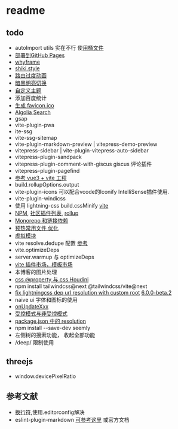 # readme

## todo

- autoImport utils 实在不行 使[用桶文件](https://cn.vitejs.dev/guide/performance.html#avoid-barrel-files)
- [部署到GitHub Pages](https://cn.vitejs.dev/guide/static-deploy.html#github-pages)
- [whyframe](https://whyframe.dev/)
- [shiki.style](https://shiki.style/)
- [路由过度动画](https://vitepress.dev/zh/guide/extending-default-theme#on-route-change)
- [暗黑明亮切换](https://vitepress.dev/zh/guide/extending-default-theme#on-appearance-toggle)
- [自定义主题](https://vitepress.dev/zh/reference/site-config#typed-theme-config)
- 添加百度统计
- [生成 favicon.ico](https://vitepress.dev/zh/reference/site-config#head)
- [Algolia Search](https://vitepress.dev/zh/reference/default-theme-search#algolia-search)
- gsap
- vite-plugin-pwa
- ite-ssg
- vite-ssg-sitemap
- vite-plugin-markdown-preview | vitepress-demo-preview
- vitepress-sidebar | vite-plugin-vitepress-auto-sidebar
- vitepress-plugin-sandpack
- vitepress-plugin-comment-with-giscus giscus 评论插件
- vitepress-plugin-pagefind
- [参考 vue3 + vite 工程](https://github.com/vitejs/awesome-vite#templates)
- build.rollupOptions.output
- vite-plugin-icons 可以配合vcode的Iconify IntelliSense插件使用.
- vite-plugin-windicss
- 使用 lightning-css build.cssMinify [vite](https://cn.vitejs.dev/guide/features.html#lightning-css)
- [NPM](https://www.npmjs.com/search?q=vite-plugin&ranking=popularity), [社区插件列表](https://github.com/vitejs/awesome-vite#plugins), [rollup](https://www.npmjs.com/search?q=rollup-plugin&ranking=popularity)
- [Monorepo 和链接依赖](https://www.npmjs.com/search?q=rollup-plugin&ranking=popularity)
- [预热常用文件 优化](https://cn.vitejs.dev/guide/performance#warm-up-frequently-used-files)
- [虚拟模块](https://cn.vitejs.dev/guide/api-plugin.html#virtual-modules-convention)
- vite resolve.dedupe 配置 [参考](https://juejin.cn/post/7239996748318408759#heading-9)
- vite.optimizeDeps
- server.warmup 与 optimizeDeps
- [vite 插件市场，模板市场](https://github.com/vitejs/awesome-vite)
- 本博客的图片处理
- [css @property 与 css Houdini](https://www.cnblogs.com/coco1s/p/14661268.html)
- npm install tailwindcss@next @tailwindcss/vite@next
- [fix lightningcss dep url resolution with custom root](https://github.com/vitejs/vite/pull/18125/files) [6.0.0-beta.2](https://github.com/vitejs/vite/blob/main/packages/vite/CHANGELOG.md)
- naive ui 字体和图标的使用
- [onUpdateXxx](https://www.naiveui.com/zh-CN/light/docs/common-issues)
- [受控模式与非受控模式](https://www.naiveui.com/zh-CN/light/docs/controlled-uncontrolled)
- [package.json 中的 resolution](https://blog.csdn.net/qq_43592064/article/details/132427625)
- npm install --save-dev seemly
- 左侧树的搜索功能， 收起全部功能
- /deep/ 限制使用

## threejs

- window.devicePixelRatio

## 参考文献

- [换行符](https://shuliqi.github.io/2020/06/06/%E5%85%B3%E4%BA%8EDelete%60CR%60eslint-prettier-prettier-%E6%8A%A5%E9%94%99%E7%9A%84%E8%A7%A3%E5%86%B3%E6%96%B9%E6%A1%88/#%E9%97%AE%E9%A2%98%E7%9A%84%E6%8F%90%E5%87%BA),使用.editorconfig解决
- eslint-plugin-markdown [可参考这里](https://eslint.org/docs/latest/use/configure/plugins) 或官方文档
